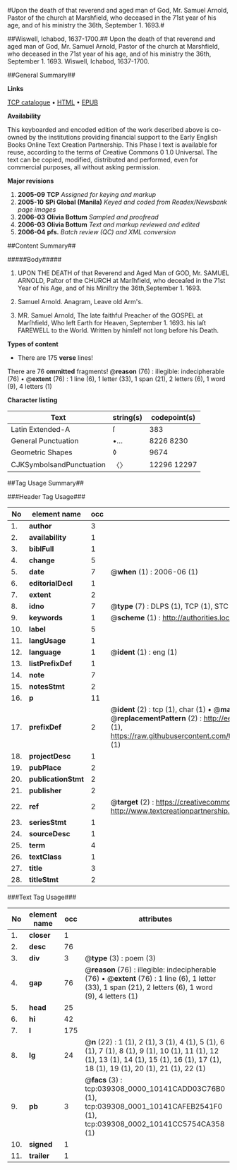 #Upon the death of that reverend and aged man of God, Mr. Samuel Arnold, Pastor of the church at Marshfield, who deceased in the 71st year of his age, and of his ministry the 36th, September 1. 1693.#

##Wiswell, Ichabod, 1637-1700.##
Upon the death of that reverend and aged man of God, Mr. Samuel Arnold, Pastor of the church at Marshfield, who deceased in the 71st year of his age, and of his ministry the 36th, September 1. 1693.
Wiswell, Ichabod, 1637-1700.

##General Summary##

**Links**

[TCP catalogue](http://www.ota.ox.ac.uk/tcp/)  • 
[HTML](http://tei.it.ox.ac.uk/tcp/Texts-HTML/free/N29/N29510.html)  • 
[EPUB](http://tei.it.ox.ac.uk/tcp/Texts-EPUB/free/N29/N29510.epub)

**Availability**

This keyboarded and encoded edition of the
	       work described above is co-owned by the institutions
	       providing financial support to the Early English Books
	       Online Text Creation Partnership. This Phase I text is
	       available for reuse, according to the terms of Creative
	       Commons 0 1.0 Universal. The text can be copied,
	       modified, distributed and performed, even for
	       commercial purposes, all without asking permission.

**Major revisions**

1. __2005-09__ __TCP__ *Assigned for keying and markup*
1. __2005-10__ __SPi Global (Manila)__ *Keyed and coded from Readex/Newsbank page images*
1. __2006-03__ __Olivia Bottum__ *Sampled and proofread*
1. __2006-03__ __Olivia Bottum__ *Text and markup reviewed and edited*
1. __2006-04__ __pfs.__ *Batch review (QC) and XML conversion*

##Content Summary##

#####Body#####

1. UPON THE DEATH of that Reverend and Aged Man of GOD, Mr. SAMUEL ARNOLD, Paſtor of the CHURCH at Marſhfield, who deceaſed in the 71st Year of his Age, and of his Miniſtry the 36th,September 1. 1693.

1. Samuel Arnold. Anagram, Leave old Arm's.

1. MR. Samuel Arnold, The late faithful Preacher of the GOSPEL at Marſhfield, Who left Earth for Heaven, September 1. 1693.
his laſt FAREWELL to the World. Written by himſelf not long before his Death.

**Types of content**

  * There are 175 **verse** lines!

There are 76 **ommitted** fragments! 
 @__reason__ (76) : illegible: indecipherable (76)  •  @__extent__ (76) : 1 line (6), 1 letter (33), 1 span (21), 2 letters (6), 1 word (9), 4 letters (1)

**Character listing**


|Text|string(s)|codepoint(s)|
|---|---|---|
|Latin Extended-A|ſ|383|
|General Punctuation|•…|8226 8230|
|Geometric Shapes|◊|9674|
|CJKSymbolsandPunctuation|〈〉|12296 12297|

##Tag Usage Summary##

###Header Tag Usage###

|No|element name|occ|attributes|
|---|---|---|---|
|1.|__author__|3||
|2.|__availability__|1||
|3.|__biblFull__|1||
|4.|__change__|5||
|5.|__date__|7| @__when__ (1) : 2006-06 (1)|
|6.|__editorialDecl__|1||
|7.|__extent__|2||
|8.|__idno__|7| @__type__ (7) : DLPS (1), TCP (1), STC (2), NOTIS (1), IMAGE-SET (1), EVANS-CITATION (1)|
|9.|__keywords__|1| @__scheme__ (1) : http://authorities.loc.gov/ (1)|
|10.|__label__|5||
|11.|__langUsage__|1||
|12.|__language__|1| @__ident__ (1) : eng (1)|
|13.|__listPrefixDef__|1||
|14.|__note__|7||
|15.|__notesStmt__|2||
|16.|__p__|11||
|17.|__prefixDef__|2| @__ident__ (2) : tcp (1), char (1)  •  @__matchPattern__ (2) : ([0-9\-]+):([0-9IVX]+) (1), (.+) (1)  •  @__replacementPattern__ (2) : http://eebo.chadwyck.com/downloadtiff?vid=$1&page=$2 (1), https://raw.githubusercontent.com/textcreationpartnership/Texts/master/tcpchars.xml#$1 (1)|
|18.|__projectDesc__|1||
|19.|__pubPlace__|2||
|20.|__publicationStmt__|2||
|21.|__publisher__|2||
|22.|__ref__|2| @__target__ (2) : https://creativecommons.org/publicdomain/zero/1.0/ (1), http://www.textcreationpartnership.org/docs/. (1)|
|23.|__seriesStmt__|1||
|24.|__sourceDesc__|1||
|25.|__term__|4||
|26.|__textClass__|1||
|27.|__title__|3||
|28.|__titleStmt__|2||


###Text Tag Usage###

|No|element name|occ|attributes|
|---|---|---|---|
|1.|__closer__|1||
|2.|__desc__|76||
|3.|__div__|3| @__type__ (3) : poem (3)|
|4.|__gap__|76| @__reason__ (76) : illegible: indecipherable (76)  •  @__extent__ (76) : 1 line (6), 1 letter (33), 1 span (21), 2 letters (6), 1 word (9), 4 letters (1)|
|5.|__head__|25||
|6.|__hi__|42||
|7.|__l__|175||
|8.|__lg__|24| @__n__ (22) : 1 (1), 2 (1), 3 (1), 4 (1), 5 (1), 6 (1), 7 (1), 8 (1), 9 (1), 10 (1), 11 (1), 12 (1), 13 (1), 14 (1), 15 (1), 16 (1), 17 (1), 18 (1), 19 (1), 20 (1), 21 (1), 22 (1)|
|9.|__pb__|3| @__facs__ (3) : tcp:039308_0000_10141CADD03C76B0 (1), tcp:039308_0001_10141CAFEB2541F0 (1), tcp:039308_0002_10141CC5754CA358 (1)|
|10.|__signed__|1||
|11.|__trailer__|1||

